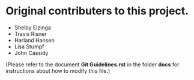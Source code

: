 # Original contributers to this project.

*   Shelby Elzinga
*   Travis Risner
*   Harland Hansen
*   Lisa Stumpf
*   John Cassidy

(Please refer to the document **Git Guidelines.rst** in the
folder **docs** for instructions about how to modify this file.)

